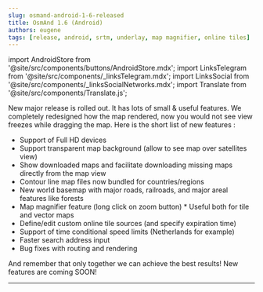 ```yaml
---
slug: osmand-android-1-6-released
title: OsmAnd 1.6 (Android)
authors: eugene
tags: [release, android, srtm, underlay, map magnifier, online tiles]
---
```

import AndroidStore from '@site/src/components/buttons/AndroidStore.mdx';
import LinksTelegram from '@site/src/components/_linksTelegram.mdx';
import LinksSocial from '@site/src/components/_linksSocialNetworks.mdx';
import Translate from '@site/src/components/Translate.js';

New major release is rolled out. It has lots of small &amp; useful features. We completely redesigned how the map rendered, now you would not see view freezes while dragging the map. Here is the short list of new features :

* Support of Full HD devices
* Support transparent map background (allow to see map over satellites view)
* Show downloaded maps and facilitate downloading missing maps directly from the map view
* Contour line map files now bundled for countries/regions
* New world basemap with major roads, railroads, and major areal features like forests
* Map magnifier feature (long click on zoom button) * Useful both for tile and vector maps
* Define/edit custom online tile sources (and specify expiration time)
* Support of time conditional speed limits (Netherlands for example)
* Faster search address input
* Bug fixes with routing and rendering


<!--truncate-->

And remember that only together we can achieve the best results!
New features are coming SOON!

____________________________ 

<LinksSocial/>
<LinksTelegram/>
<AndroidStore/>